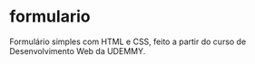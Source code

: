 # formulario
Formulário simples com HTML e CSS, feito a partir do curso de Desenvolvimento Web da UDEMMY.
